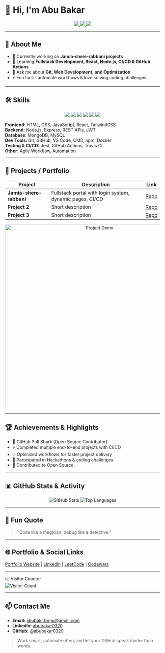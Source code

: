 # 👋 Hi, I'm Abu Bakar

<div align="center">
  <a href="https://www.linkedin.com/in/abubakar0320">
    <img src="https://img.shields.io/badge/LinkedIn-0A66C2?style=for-the-badge&logo=linkedin&logoColor=white" />
  </a>
  <a href="mailto:abubakr.bgnu@gmail.com">
    <img src="https://img.shields.io/badge/Gmail-D14836?style=for-the-badge&logo=gmail&logoColor=white" />
  </a>
  <a href="https://github.com/abubakar0320">
    <img src="https://img.shields.io/github/followers/abubakar0320?label=Followers&style=for-the-badge" />
  </a>
</div>

---

## 💼 About Me
- 🔭 Currently working on **Jamia-shere-rabbani projects**  
- 🌱 Learning **Fullstack Development, React, Node.js, CI/CD & GitHub Actions**  
- 💬 Ask me about **Git, Web Development, and Optimization**  
- ⚡ Fun fact: I automate workflows & love solving coding challenges  

---

## 🛠️ Skills

<div align="center">
<img src="https://img.shields.io/badge/HTML5-E34F26?style=for-the-badge&logo=html5&logoColor=white" /> 
<img src="https://img.shields.io/badge/CSS3-1572B6?style=for-the-badge&logo=css3&logoColor=white" /> 
<img src="https://img.shields.io/badge/JavaScript-F7DF1E?style=for-the-badge&logo=javascript&logoColor=black" /> 
<img src="https://img.shields.io/badge/React-61DAFB?style=for-the-badge&logo=react&logoColor=black" /> 
<img src="https://img.shields.io/badge/Node.js-339933?style=for-the-badge&logo=nodedotjs&logoColor=white" /> 
<img src="https://img.shields.io/badge/TailwindCSS-38B2AC?style=for-the-badge&logo=tailwind-css&logoColor=white" /> 
</div>

**Frontend:** HTML, CSS, JavaScript, React, TailwindCSS  
**Backend:** Node.js, Express, REST APIs, JWT  
**Database:** MongoDB, MySQL  
**Dev Tools:** Git, GitHub, VS Code, CMD, npm, Docker  
**Testing & CI/CD:** Jest, GitHub Actions, Travis CI  
**Other:** Agile Workflow, Automation  

---

## 📂 Projects / Portfolio

| Project | Description | Link |
|---------|-------------|------|
| **Jamia-shere-rabbani** | Fullstack portal with login system, dynamic pages, CI/CD | [Repo](https://github.com/abubakar0320/Jamia-shere-rabbani) |
| **Project 2** | Short description | [Repo](#) |
| **Project 3** | Short description | [Repo](#) |

<div align="center">
  <img src="https://media.giphy.com/media/3oEjI6SIIHBdRxXI40/giphy.gif" width="600" alt="Project Demo"/>
</div>

---

## 🏆 Achievements & Highlights

- 🦈 GitHub Pull Shark (Open Source Contributor)  
- ⚡ Completed multiple end-to-end projects with CI/CD  
- 💡 Optimized workflows for faster project delivery  
- 🏅 Participated in Hackathons & coding challenges  
- 🌟 Contributed to Open Source  

---

## 📊 GitHub Stats & Activity

<div align="center">
  <img src="https://github-readme-stats.vercel.app/api?username=abubakar0320&show_icons=true&theme=radical&count_private=true" alt="GitHub Stats"/>
  <img src="https://github-readme-stats.vercel.app/api/top-langs/?username=abubakar0320&layout=compact&theme=radical" alt="Top Languages"/>
</div>

---

## 💬 Fun Quote

> “Code like a magician, debug like a detective.”

---

## 🌐 Portfolio & Social Links

[Portfolio Website](#) | [LinkedIn](https://www.linkedin.com/in/abubakar0320) | [LeetCode](#) | [Codewars](#)  

---

📈 Visitor Counter  
![Visitor Count](https://hits.seeyoufarm.com/api/count/incr/badge.svg?url=https://github.com/abubakar0320&count_bg=%2379C83D&title_bg=%23555555&icon=&icon_color=%23E7E7E7&title=Visitors&edge_flat=false)

---

## 📫 Contact Me

- **Email:** abubakr.bgnu@gmail.com  
- **LinkedIn:** [abubakar0320](https://www.linkedin.com/in/abubakar0320)  
- **GitHub:** [@abubakar0320](https://github.com/abubakar0320)  

> Work smart, automate often, and let your GitHub speak louder than words.
